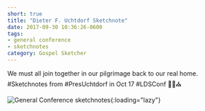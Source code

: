 ```yaml
---
short: true
title: "Dieter F. Uchtdorf Sketchnote"
date: 2017-09-30 10:36:26-0600
tags:
- general conference
- sketchnotes
category: Gospel Sketcher
---
```


We must all join together in our pilgrimage back to our real home. #Sketchnotes from #PresUchtdorf in Oct 17 #LDSConf ✍🏼⛪️

![General Conference sketchnotes](https://media.bennorris.org/images/gospelsketcher/general-conference/oct-2017/general-conference-sat-am-uchtdorf-sketchnote.jpg){:loading="lazy"}
